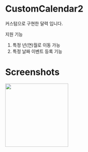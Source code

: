 # CustomCalendar2
커스텀으로 구현한 달력 입니다.

지원 기능
 1. 특정 년(연)월로 이동 가능
 2. 특정 날짜 이벤트 등록 기능


Screenshots
===========

<div>
<img width="200" src="https://user-images.githubusercontent.com/49463513/102582800-afed1b00-4146-11eb-9428-c942129a65c2.png">
</div>
